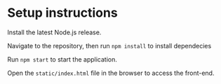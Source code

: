 # Setup instructions

Install the latest Node.js release.

Navigate to the repository, then run `npm install` to install dependecies

Run `npm start` to start the application.

Open the `static/index.html` file in the browser to access the front-end.